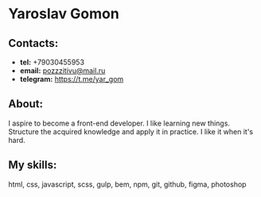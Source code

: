 # Yaroslav Gomon

## Contacts:

- **tel:** +79030455953
- **email:**  pozzzitivu@mail.ru
- **telegram:** https://t.me/yar_gom

## About:

I aspire to become a front-end developer. I like learning new things. Structure the acquired knowledge and apply it in practice. I like it when it's hard.

## My skills:
html, css, javascript, scss, gulp, bem, npm, git, github, figma, photoshop